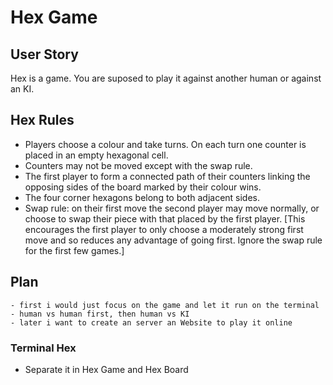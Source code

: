 # Hex Game

## User Story
Hex is a game. You are suposed to play it against another human or against an KI. 


## Hex Rules

 - Players choose a colour and take turns. On each turn one counter is placed in an empty hexagonal cell.
 - Counters may not be moved except with the swap rule.
 - The first player to form a connected path of their counters linking the opposing sides of the board marked by their colour wins.
 - The four corner hexagons belong to both adjacent sides.
 - Swap rule: on their first move the second player may move normally, or choose to swap their piece with that placed by the first player. [This encourages the first player to only choose a moderately strong first move and so reduces any advantage of going first. Ignore the swap rule for the first few games.]

 ## Plan
    - first i would just focus on the game and let it run on the terminal
    - human vs human first, then human vs KI
    - later i want to create an server an Website to play it online

### Terminal Hex
 - Separate it in Hex Game and Hex Board